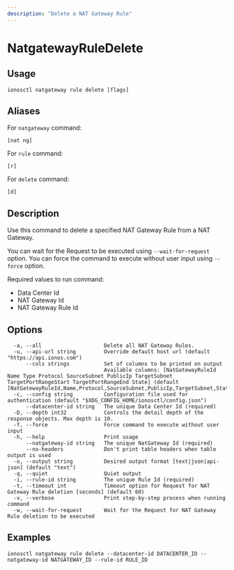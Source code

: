 ```yaml
---
description: "Delete a NAT Gateway Rule"
---
```


# NatgatewayRuleDelete

## Usage

```text
ionosctl natgateway rule delete [flags]
```

## Aliases

For `natgateway` command:

```text
[nat ng]
```

For `rule` command:

```text
[r]
```

For `delete` command:

```text
[d]
```

## Description

Use this command to delete a specified NAT Gateway Rule from a NAT Gateway.

You can wait for the Request to be executed using `--wait-for-request` option. You can force the command to execute without user input using `--force` option.

Required values to run command:

* Data Center Id
* NAT Gateway Id
* NAT Gateway Rule Id

## Options

```text
  -a, --all                    Delete all NAT Gateway Rules.
  -u, --api-url string         Override default host url (default "https://api.ionos.com")
      --cols strings           Set of columns to be printed on output 
                               Available columns: [NatGatewayRuleId Name Type Protocol SourceSubnet PublicIp TargetSubnet TargetPortRangeStart TargetPortRangeEnd State] (default [NatGatewayRuleId,Name,Protocol,SourceSubnet,PublicIp,TargetSubnet,State])
  -c, --config string          Configuration file used for authentication (default "$XDG_CONFIG_HOME/ionosctl/config.json")
      --datacenter-id string   The unique Data Center Id (required)
  -D, --depth int32            Controls the detail depth of the response objects. Max depth is 10.
  -f, --force                  Force command to execute without user input
  -h, --help                   Print usage
      --natgateway-id string   The unique NatGateway Id (required)
      --no-headers             Don't print table headers when table output is used
  -o, --output string          Desired output format [text|json|api-json] (default "text")
  -q, --quiet                  Quiet output
  -i, --rule-id string         The unique Rule Id (required)
  -t, --timeout int            Timeout option for Request for NAT Gateway Rule deletion [seconds] (default 60)
  -v, --verbose                Print step-by-step process when running command
  -w, --wait-for-request       Wait for the Request for NAT Gateway Rule deletion to be executed
```

## Examples

```text
ionosctl natgateway rule delete --datacenter-id DATACENTER_ID --natgateway-id NATGATEWAY_ID --rule-id RULE_ID
```

